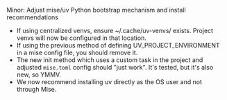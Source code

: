 Minor: Adjust mise/uv Python bootstrap mechanism and install recommendations
  - If using centralized venvs, ensure ~/.cache/uv-venvs/ exists.  Project venvs will now be
    configured in that location.
  - If using the previous method of defining UV_PROJECT_ENVIRONMENT in a mise config file, you
    should remove it.
  - The new init method which uses a custom task in the project and adjusted `mise.toml` config
    should "just work".  It's tested, but it's also new, so YMMV.
  - We now recommend installing uv directly as the OS user and not through Mise.
